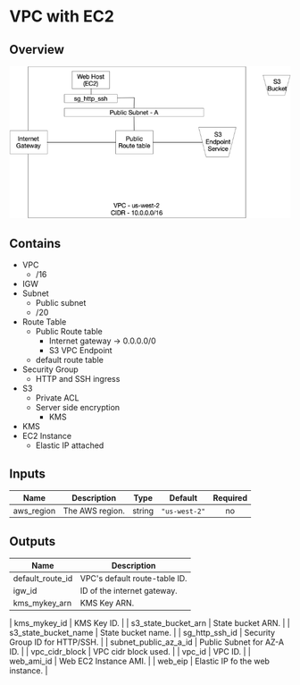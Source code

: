 # VPC with EC2


## Overview
![](images/vpc-with-ec2.jpg)

## Contains
* VPC
  * /16
* IGW
* Subnet
  * Public subnet
  * /20
* Route Table
  * Public Route table
    * Internet gateway -> 0.0.0.0/0
    * S3 VPC Endpoint
  * default route table
* Security Group
  * HTTP and SSH ingress
* S3
  * Private ACL
  * Server side encryption
    * KMS
* KMS
* EC2 Instance
  * Elastic IP attached

## Inputs

| Name | Description | Type | Default | Required |
|------|-------------|:----:|:-----:|:-----:|
| aws\_region | The AWS region. | string | `"us-west-2"` | no |

## Outputs

| Name | Description |
|------|-------------|
| default\_route\_id | VPC's default route-table ID. |
| igw\_id | ID of the internet gateway. |
| kms\_mykey\_arn | KMS Key ARN. |

| kms\_mykey\_id | KMS Key ID. |
| s3\_state\_bucket\_arn | State bucket ARN. |
| s3\_state\_bucket\_name | State bucket name. |
| sg\_http\_ssh\_id | Security Group ID for HTTP/SSH. |
| subnet\_public\_az\_a\_id | Public Subnet for AZ-A ID. |
| vpc\_cidr\_block | VPC cidr block used. |
| vpc\_id | VPC ID. |
| web\_ami\_id | Web EC2 Instance AMI. |
| web\_eip | Elastic IP fo the web instance. |
